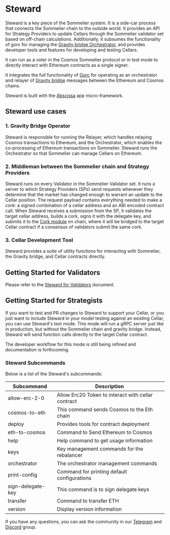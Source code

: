 # Steward

Steward is a key piece of the Sommelier system. It is a side-car process that connects the Sommelier chain to the outside world. It provides an API for Strategy Providers to update Cellars through the Sommelier validator set based on off-chain calculations. Additionally, it subsumes the functionality of gorc for managing the [Gravity bridge Orchestrator](https://github.com/PeggyJV/gravity-bridge/tree/main/orchestrator), and provides developer tools and features for developing and testing Cellars.

It can run as a voter in the Cosmos Sommelier protocol or in test mode to directly interact with Ethereum contracts as a single signer.

It integrates the full functionality of [Gorc](https://github.com/PeggyJV/gravity-bridge/tree/main/orchestrator/gorc) for operating as an orchestrator and relayer of [Gravity bridge](https://github.com/PeggyJV/gravity-bridge) messages between the Ethereum and Cosmos chains.

Steward is built with the [Abscissa](https://github.com/iqlusioninc/abscissa) app micro-framework.

## Steward use cases

###  1. Gravity Bridge Operator

Steward is responsible for running the Relayer, which handles relaying Cosmos transactions to Ethereum, and the Orchestrator, which enables the co-processing of Ethereum transactions on Sommelier. Steward runs the Orchestrator so that Sommelier can manage Cellars on Ethereum.

### 2. Middleman between the Sommelier chain and Strategy Providers

Steward runs on every Validator in the Sommelier Validator set. It runs a server to which Strategy Providers (SPs) send requests whenever they determine that the market has changed enough to warrant an update to the Cellar position. The request payload contains everything needed to make a *cork*: a signed combination of a cellar address and an ABI encoded contract call. When Steward receives a submission from the SP, it validates the target cellar address, builds a cork, signs it with the delegate key, and submits it to the [Cork module](https://github.com/PeggyJV/sommelier/tree/main/x/cork) on chain, where it will be bridged to the target Cellar contract if a consensus of validators submit the same cork.

### 3. Cellar Development Tool

Steward provides a suite of utility functions for interacting with Sommelier, the Gravity bridge, and Cellar contracts directly.

## Getting Started for Validators

Please refer to the [Steward for Validators](docs/02-StewardForValidators.md) document.

## Getting Started for Strategists

If you want to test and PR changes to Steward to support your Cellar, or you just want to include Steward in your model testing against an existing Cellar, you can use Steward's test mode. This mode will run a gRPC server just like in production, but without the Sommelier chain and gravity bridge. Instead, Steward will send function calls directly to the target Cellar contract.

The developer workflow for this mode is still being refined and documentation is forthcoming.

### Steward Subcommands

Below is a list of the Steward's subcommands:

| Subcommand        | Description                                                |
| ----------------- | ---------------------------------------------------------- |
| allow-erc-2-0     | Allow Erc20 Token to interact with cellar contract         |
| cosmos-to-eth     | This command sends Cosmos to the Eth chain                 |
| deploy            | Provides tools for contract deployment                     |
| eth-to-cosmos     | Command to Send Ethereum to Cosmos                         |
| help              | Help command to get usage information                      |
| keys              | Key management commands for the rebalancer                 |
| orchestrator      | The orchestrator management commands                       |
| print-config      | Command for printing default configurations                |
| sign-delegate-key | This command is to sign delegate keys                      |
| transfer          | Command to transfer ETH                                    |
| version           | Display version information                                |


If you have any questions, you can ask the community in our [Telegram](https://t.me/getsomm) and [Discord](https://discord.com/invite/ZcAYgSBxvY) group.
